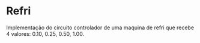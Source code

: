 # Refri
Implementação do circuito controlador de uma maquina de refri que recebe 4 valores: 0.10, 0.25, 0.50, 1.00. 
